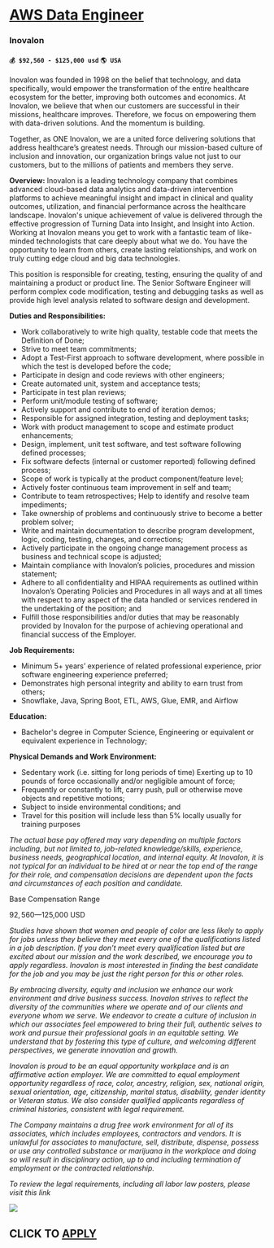 # [AWS Data Engineer](https://www.remotewlb.com/apply/aws-data-engineer-78146)  
### Inovalon  
#### `💰 $92,560 - $125,000 usd` `🌎 USA`  

Inovalon was founded in 1998 on the belief that technology, and data specifically, would empower the transformation of the entire healthcare ecosystem for the better, improving both outcomes and economics. At Inovalon, we believe that when our customers are successful in their missions, healthcare improves. Therefore, we focus on empowering them with data-driven solutions. And the momentum is building.

Together, as ONE Inovalon, we are a united force delivering solutions that address healthcare’s greatest needs. Through our mission-based culture of inclusion and innovation, our organization brings value not just to our customers, but to the millions of patients and members they serve.

**Overview:** Inovalon is a leading technology company that combines advanced cloud-based data analytics and data-driven intervention platforms to achieve meaningful insight and impact in clinical and quality outcomes, utilization, and financial performance across the healthcare landscape. Inovalon's unique achievement of value is delivered through the effective progression of Turning Data into Insight, and Insight into Action. Working at Inovalon means you get to work with a fantastic team of like-minded technologists that care deeply about what we do. You have the opportunity to learn from others, create lasting relationships, and work on truly cutting edge cloud and big data technologies.

This position is responsible for creating, testing, ensuring the quality of and maintaining a product or product line. The Senior Software Engineer will perform complex code modification, testing and debugging tasks as well as provide high level analysis related to software design and development.

**Duties and Responsibilities:**

  * Work collaboratively to write high quality, testable code that meets the Definition of Done; 
  * Strive to meet team commitments; 
  * Adopt a Test-First approach to software development, where possible in which the test is developed before the code; 
  * Participate in design and code reviews with other engineers; 
  * Create automated unit, system and acceptance tests; 
  * Participate in test plan reviews; 
  * Perform unit/module testing of software; 
  * Actively support and contribute to end of iteration demos; 
  * Responsible for assigned integration, testing and deployment tasks; 
  * Work with product management to scope and estimate product enhancements; 
  * Design, implement, unit test software, and test software following defined processes; 
  * Fix software defects (internal or customer reported) following defined process; 
  * Scope of work is typically at the product component/feature level; 
  * Actively foster continuous team improvement in self and team; 
  * Contribute to team retrospectives; Help to identify and resolve team impediments; 
  * Take ownership of problems and continuously strive to become a better problem solver; 
  * Write and maintain documentation to describe program development, logic, coding, testing, changes, and corrections; 
  * Actively participate in the ongoing change management process as business and technical scope is adjusted; 
  * Maintain compliance with Inovalon’s policies, procedures and mission statement; 
  * Adhere to all confidentiality and HIPAA requirements as outlined within Inovalon’s Operating Policies and Procedures in all ways and at all times with respect to any aspect of the data handled or services rendered in the undertaking of the position; and 
  * Fulfill those responsibilities and/or duties that may be reasonably provided by Inovalon for the purpose of achieving operational and financial success of the Employer. 

**Job Requirements:**

  * Minimum 5+ years’ experience of related professional experience, prior software engineering experience preferred; 
  * Demonstrates high personal integrity and ability to earn trust from others; 
  * Snowflake, Java, Spring Boot, ETL, AWS, Glue, EMR, and Airflow 

**Education:**

  * Bachelor's degree in Computer Science, Engineering or equivalent or equivalent experience in Technology;

**Physical Demands and Work Environment:**

  * Sedentary work (i.e. sitting for long periods of time) Exerting up to 10 pounds of force occasionally and/or negligible amount of force; 
  * Frequently or constantly to lift, carry push, pull or otherwise move objects and repetitive motions; 
  * Subject to inside environmental conditions; and 
  * Travel for this position will include less than 5% locally usually for training purposes 

_The actual base pay offered may vary depending on multiple factors including, but not limited to, job-related knowledge/skills, experience, business needs, geographical location, and internal equity. At Inovalon, it is not typical for an individual to be hired at or near the top end of the range for their role, and compensation decisions are dependent upon the facts and circumstances of each position and candidate._

Base Compensation Range

$92,560—$125,000 USD

_Studies have shown that women and people of color are less likely to apply for jobs unless they believe they meet every one of the qualifications listed in a job description. If you don’t meet every qualification listed but are excited about our mission and the work described, we encourage you to apply regardless. Inovalon is most interested in finding the best candidate for the job and you may be just the right person for this or other roles._

_By embracing diversity, equity and inclusion we enhance our work environment and drive business success. Inovalon strives to reflect the diversity of the communities where we operate and of our clients and everyone whom we serve. We endeavor to create a culture of inclusion in which our associates feel empowered to bring their full, authentic selves to work and pursue their professional goals in an equitable setting. We understand that by fostering this type of culture, and welcoming different perspectives, we generate innovation and growth._

_Inovalon is proud to be an equal opportunity workplace and is an affirmative action employer. We are committed to equal employment opportunity regardless of race, color, ancestry, religion, sex, national origin, sexual orientation, age, citizenship, marital status, disability, gender identity or Veteran status. We also consider qualified applicants regardless of criminal histories, consistent with legal requirement._

_The Company maintains a drug free work environment for all of its associates, which includes employees, contractors and vendors. It is unlawful for associates to manufacture, sell, distribute, dispense, possess or use any controlled substance or marijuana in the workplace and doing so will result in disciplinary action, up to and including termination of employment or the contracted relationship._

_To review the legal requirements, including all labor law posters, please visit this link_

![](https://remotive.com/job/track/1901490/blank.gif?source=public_api)  
## CLICK TO [APPLY](https://www.remotewlb.com/apply/aws-data-engineer-78146)

